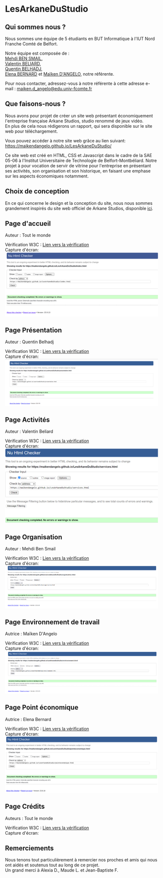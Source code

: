 # LesArkaneDuStudio

## Qui sommes nous ?

Nous sommes une équipe de 5 étudiants en BUT Informatique à l'IUT Nord Franche Comté de Belfort.  
  
Notre équipe est composée de :  
[Mehdi BEN SMAIL](mailto:mehdi.ben_smail@edu.univ-fcomte.fr?subject=SAE_1_05_06),  
[Valentin BELIARD](mailto:valentin.beliard@edu.univ-fcomte.fr?subject=SAE_1_05_06),  
[Quentin BELHADJ](mailto:quentin.belhadj@edu.univ-fcomte.fr?subject=SAE_1_05_06),  
[Elena BERNARD](mailto:adrien.bernard@edu.univ-fcomte.fr?subject=SAE_1_05_06)
et [Maïken D'ANGELO](mailto:maiken.d_angelo@edu.univ-fcomte.fr?subject=SAE_1_05_06), notre référente.  
  
Pour nous contacter, adressez-vous à notre référente à cette adresse e-mail : [maiken.d_angelo@edu.univ-fcomte.fr](mailto:maiken.d_angelo@edu.univ-fcomte.fr?subject=SAE_1_05_06)  

## Que faisons-nous ?

Nous avons pour projet de créer un site web présentant économiquement l'entreprise française Arkane Studios, studio renommé de jeux vidéo.  
En plus de cela nous rédigerons un rapport, qui sera disponible sur le site web pour téléchargement.  
  
Vous pouvez accéder à notre site web grâce au lien suivant: https://maikendangelo.github.io/LesArkaneDuStudio/  

Ce site web est créé en HTML, CSS et Javascript dans le cadre de la SAE 05-06 à l'Institut Universitaire de Technologie de Belfort-Montbéliard. Notre projet à pour vocation de servir de vitrine pour l'entreprise en présentant ses activités, son organisation et son historique, en faisant une emphase sur les aspects économiques notamment.  

## Choix de conception

En ce qui concerne le design et la conception du site, nous nous sommes grandement inspirés du site web officiel de Arkane Studios, disponible [ici](https://www.arkane-studios.com/fr).

## Page d'accueil

Auteur : Tout le monde  

Vérification W3C : [Lien vers la vérification](https://validator.w3.org/nu/?doc=https%3A%2F%2Fmaikendangelo.github.io%2FLesArkaneDuStudio%2Findex.html)  
Capture d'écran: ![](images/W3C/W3C_accueil.png)  

## Page Présentation

Auteur : Quentin Belhadj  

Vérification W3C : [Lien vers la vérification](https://validator.w3.org/nu/?doc=https%3A%2F%2Fmaikendangelo.github.io%2FLesArkaneDuStudio%2Fpresentation.html)  
Capture d'écran: ![](images/W3C/W3C_presentation.png)  

## Page Activités

Auteur : Valentin Beliard  

Vérification W3C : [Lien vers la vérification](https://validator.w3.org/nu/?showsource=yes&useragent=Validator.nu%2FLV+http%3A%2F%2Fvalidator.w3.org%2Fservices&acceptlanguage=&doc=https%3A%2F%2Fmaikendangelo.github.io%2FLesArkaneDuStudio%2Fservices.html)  
Capture d'écran: ![](images/W3C/W3C_services.png)  

## Page Organisation

Auteur : Mehdi Ben Smail  

Vérification W3C : [Lien vers la vérification](https://validator.w3.org/nu/?doc=https%3A%2F%2Fmaikendangelo.github.io%2FLesArkaneDuStudio%2Forganisation.html)  
Capture d'écran: ![](images/W3C/W3C_organisation.png)  

## Page Environnement de travail

Autrice : Maïken D'Angelo  

Vérification W3C : [Lien vers la vérification](https://validator.w3.org/nu/?useragent=Validator.nu%2FLV+http%3A%2F%2Fvalidator.w3.org%2Fservices&acceptlanguage=&doc=https%3A%2F%2Fmaikendangelo.github.io%2FLesArkaneDuStudio%2Fenvironnement.html)  
Capture d'écran: ![](images/W3C/W3C_environnement.png)  

## Page Point économique

Autrice : Elena Bernard  

Vérification W3C : [Lien vers la vérification](https://validator.w3.org/nu/?doc=https%3A%2F%2Fmaikendangelo.github.io%2FLesArkaneDuStudio%2Fpointeconomique.html)  
Capture d'écran: ![](images/W3C/W3C_pointEconomique.png)  

## Page Crédits

Auteurs : Tout le monde 

Vérification W3C : [Lien vers la vérification]()  
Capture d'écran: ![]()  

## Remerciements

Nous tenons tout particulièrement à remercier nos proches et amis qui nous ont aidés et soutenus tout au long de ce projet.  
Un grand merci à Alexia D., Maude L. et Jean-Baptiste F.
